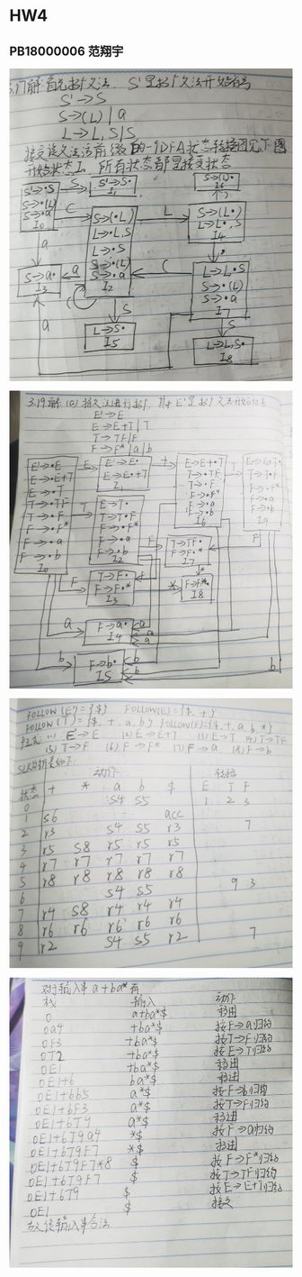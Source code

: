 # HW4

## PB18000006 范翔宇

![4_1](figs/4_1.jpg)

![4_2](figs/4_2.jpg)

![4_3](figs/4_3.jpg)

![4_4](figs/4_4.jpg)